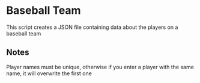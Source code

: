 # Baseball Team

This script creates a JSON file containing data about the players on a baseball
team

## Notes

Player names must be unique, otherwise if you enter a player with the same name,
it will overwrite the first one
